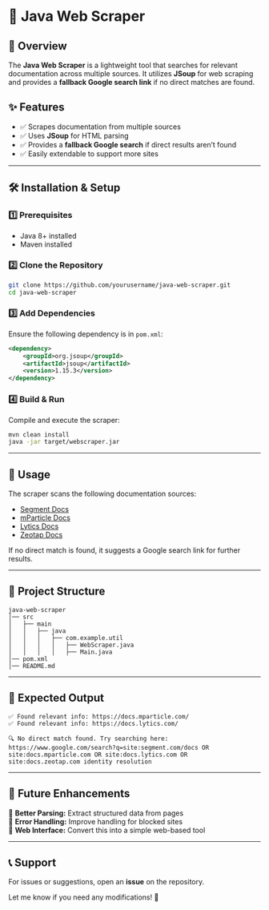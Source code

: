 # 📖 Java Web Scraper

## 📌 Overview
The **Java Web Scraper** is a lightweight tool that searches for relevant documentation across multiple sources. It utilizes **JSoup** for web scraping and provides a **fallback Google search link** if no direct matches are found.

## ✨ Features
- ✅ Scrapes documentation from multiple sources
- ✅ Uses **JSoup** for HTML parsing
- ✅ Provides a **fallback Google search** if direct results aren’t found
- ✅ Easily extendable to support more sites

---

## 🛠️ Installation & Setup

### **1️⃣ Prerequisites**
- Java 8+ installed
- Maven installed

### **2️⃣ Clone the Repository**
```bash
git clone https://github.com/yourusername/java-web-scraper.git
cd java-web-scraper
```

### **3️⃣ Add Dependencies**
Ensure the following dependency is in `pom.xml`:
```xml
<dependency>
    <groupId>org.jsoup</groupId>
    <artifactId>jsoup</artifactId>
    <version>1.15.3</version>
</dependency>
```

### **4️⃣ Build & Run**
Compile and execute the scraper:
```bash
mvn clean install
java -jar target/webscraper.jar
```

---

## 📜 Usage
The scraper scans the following documentation sources:
- [Segment Docs](https://segment.com/docs/)
- [mParticle Docs](https://docs.mparticle.com/)
- [Lytics Docs](https://docs.lytics.com/)
- [Zeotap Docs](https://docs.zeotap.com/home/en-us/)

If no direct match is found, it suggests a Google search link for further results.

---

## 📂 Project Structure
```
java-web-scraper
│── src
│   ├── main
│   │   ├── java
│   │   │   ├── com.example.util
│   │   │   │   ├── WebScraper.java
│   │   │   │   ├── Main.java
│── pom.xml
│── README.md
```

---

## 🎯 Expected Output
```
✅ Found relevant info: https://docs.mparticle.com/
✅ Found relevant info: https://docs.lytics.com/

🔍 No direct match found. Try searching here: https://www.google.com/search?q=site:segment.com/docs OR site:docs.mparticle.com OR site:docs.lytics.com OR site:docs.zeotap.com identity resolution
```

---



## 📌 Future Enhancements
🚀 **Better Parsing:** Extract structured data from pages  
🚀 **Error Handling:** Improve handling for blocked sites  
🚀 **Web Interface:** Convert this into a simple web-based tool  

---

## 📞 Support
For issues or suggestions, open an **issue** on the repository.

Let me know if you need any modifications! 🚀

